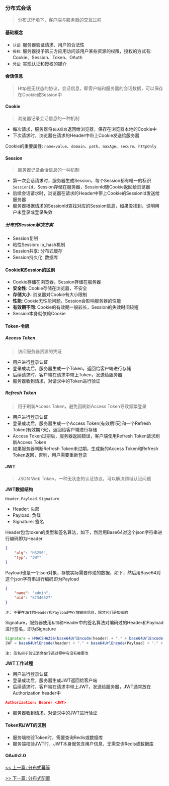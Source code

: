 ### 分布式会话

> 分布式环境下，客户端与服务器的交互过程

#### 基础概念

* `认证`: 服务器验证请求、用户的合法性
* `授权`: 服务器授予第三方应用访问该用户某些资源的权限，授权的方式有: Cookie、Session、Token、OAuth
* `凭证`: 实现认证和授权的媒介

#### 会话信息

> Http是无状态的协议，会话信息，即客户端和服务器的会话数据，可以保存在Cookie或Session中

#### Cookie

> 浏览器记录会话信息的一种机制

* 每次请求，服务器将`会话信息`返回给浏览器，保存在浏览器本地的Cookie中
* 下次请求时，浏览器在请求的Header中带上Cookie发送给服务器

Cookie的重要属性: `name=value`、`domain`、`path`、`maxAge`、`secure`、`httpOnly`

#### Session

> 服务器记录会话信息的一种机制

* 第一次会话请求时，服务器生成Session，每个Session都有唯一的标识`SessionId`，Session存储在服务器，SessionId随Cookie返回给浏览器
* 后续会话请求时，浏览器在请求的Header中带上Cookie的SessionId发送给服务器
* 服务器根据请求的SessionId查找对应的Session信息，如果没找到，说明用户未登录或登录失效

##### 分布式Session解决方案

* Session复制
* 粘性Session: ip_hash机制
* Session共享: 分布式缓存
* Session持久化: 数据库

#### Cookie和Session的区别

* Cookie存储在浏览器，Session存储在服务器
* **安全性**: Cookie存储在浏览器，不安全
* **存储大小**: 浏览器对Cookie有大小限制
* **性能**: Cookie无性能问题，Session会影响服务器的性能
* **有效期不同**: Cookie的有效期一般较长，Session的失效时间较短
* Session本身就依赖Cookie

#### Token-令牌

##### Access Token

> 访问服务器资源的凭证

* 用户进行登录认证
* 登录成功后，服务器生成一个Token，返回给客户端进行存储
* 后续请求时，客户端在请求中带上Token，发送给服务器
* 服务器收到请求，对请求中的Token进行验证

##### Refresh Token

> 用于刷新Access Token，避免因刷新Access Token导致频繁登录

* 用户进行登录认证
* 登录成功后，服务器生成一个Access Token(有效期1天)和一个Refresh Token(有效期7天)，返回给客户端进行存储
* Access Token过期后，服务器返回错误，客户端使用Refresh Token请求刷新Access Token
* 如果服务器判断Refresh Token未过期，生成新的Access Token和Refresh Token返回，否则，用户需要重新登录

#### JWT

> JSON Web Token，一种无状态的认证协议，可以解决跨域认证问题

**JWT数据结构**

`Header.Payload.Signature`

* Header: 头部
* Payload: 负载
* Signature: 签名

Header包含token的类型和签名算法，如下，然后用Base64对这个json字符串进行编码即为Header

```json
{
    "alg": "HS256",
    "typ": "JWT"
}
```

Payload也是一个json对象，存放实际需要传递的数据，如下，然后用Base64对这个json字符串进行编码即为Payload

```json
{
    "name": "admin",
    "uid": "87346527"
}
```

`注: 不要在JWT的Header和Payload中存放敏感信息，除非它们是加密的`

Signature，服务器使用`私钥`和Header中的签名算法对编码过的Header和Payload进行签名，即为Signature

```java
Signature = HMACSHA256(base64UrlEncode(header) + "." + base64UrlEncode(Payload), secret)
JWT = base64UrlEncode(header) + "." + base64UrlEncode(Payload) + "." + Signature
```

`注: 签名用于验证消息在传递过程中有没有被更改`

**JWT工作过程**

* 用户进行登录认证
* 登录成功后，服务器生成JWT返回给客户端
* 后续请求时，客户端在请求中带上JWT，发送给服务器，JWT通常放在Authorization header中

```json
Authorization: Bearer <JWT>
```

* 服务器收到请求，对请求中的JWT进行验证

#### Token和JWT的区别

* 服务端校验Token时，需要查询Redis或数据库
* 服务端校验JWT时，JWT本身就包含用户信息，无需查询Redis或数据库

#### OAuth2.0


[<< 上一篇: 分布式幂等](4-分布式/分布式幂等.md)

[>> 下一篇: 分布式配置](4-分布式/分布式配置.md)
